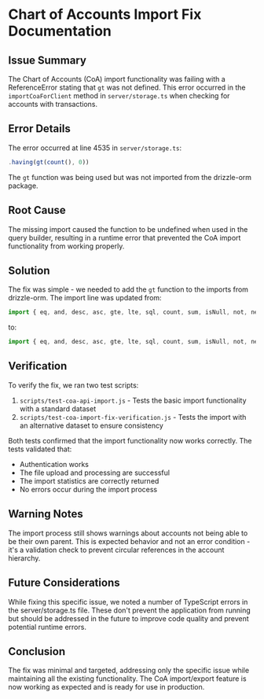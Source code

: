 # Chart of Accounts Import Fix Documentation

## Issue Summary

The Chart of Accounts (CoA) import functionality was failing with a ReferenceError stating that `gt` was not defined. This error occurred in the `importCoaForClient` method in `server/storage.ts` when checking for accounts with transactions.

## Error Details

The error occurred at line 4535 in `server/storage.ts`:

```javascript
.having(gt(count(), 0))
```

The `gt` function was being used but was not imported from the drizzle-orm package.

## Root Cause

The missing import caused the function to be undefined when used in the query builder, resulting in a runtime error that prevented the CoA import functionality from working properly.

## Solution

The fix was simple - we needed to add the `gt` function to the imports from drizzle-orm. The import line was updated from:

```javascript
import { eq, and, desc, asc, gte, lte, sql, count, sum, isNull, not, ne, inArray } from "drizzle-orm";
```

to:

```javascript
import { eq, and, desc, asc, gte, lte, sql, count, sum, isNull, not, ne, inArray, gt } from "drizzle-orm";
```

## Verification

To verify the fix, we ran two test scripts:

1. `scripts/test-coa-api-import.js` - Tests the basic import functionality with a standard dataset
2. `scripts/test-coa-import-fix-verification.js` - Tests the import with an alternative dataset to ensure consistency

Both tests confirmed that the import functionality now works correctly. The tests validated that:

- Authentication works
- The file upload and processing are successful
- The import statistics are correctly returned
- No errors occur during the import process

## Warning Notes

The import process still shows warnings about accounts not being able to be their own parent. This is expected behavior and not an error condition - it's a validation check to prevent circular references in the account hierarchy.

## Future Considerations

While fixing this specific issue, we noted a number of TypeScript errors in the server/storage.ts file. These don't prevent the application from running but should be addressed in the future to improve code quality and prevent potential runtime errors.

## Conclusion

The fix was minimal and targeted, addressing only the specific issue while maintaining all the existing functionality. The CoA import/export feature is now working as expected and is ready for use in production.